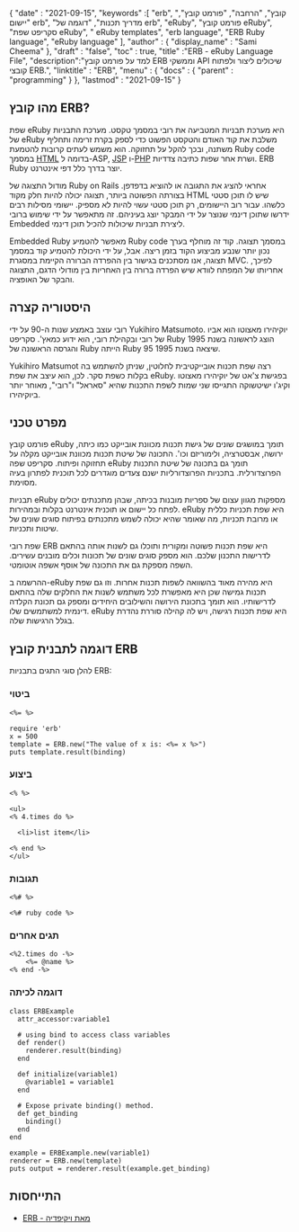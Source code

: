 {
  "date" : "2021-09-15", 
  "keywords" :[ "erb", "קובץ", "הרחבה", "פורמט קובץ", "יישום erb", "מדריך תכנות", "דוגמה של erb", "eRuby", "פורמט קובץ eRuby", "סקריפט שפת eRuby", " eRuby templates", "erb language", "ERB Ruby language", "eRuby language" ],
  "author" : {
    "display_name" : "Sami Cheema"
},
  "draft" : "false",
  "toc" : true,
  "title" :"ERB - eRuby Language File",
  "description":"למד על פורמט קובץ ERB וממשקי API שיכולים ליצור ולפתוח קובצי ERB.",
  "linktitle" : "ERB",
  "menu" : {
    "docs" : {
      "parent" : "programming"
}
},
  "lastmod" : "2021-09-15"
}

## מהו קובץ ERB?

שפת eRuby היא מערכת תבניות המטביעה את רובי במסמך טקסט. מערכת התבניות של eRuby משלבת את קוד האודם והטקסט הפשוט כדי לספק בקרת זרימה ותחליף משתנה, ובכך להקל על תחזוקה. הוא משמש לעתים קרובות להטמעת Ruby соde במסמך [HTML](/he/web/html/) בדומה ל-АSР, [JSР](/he/programming/jsp/) ו-[РHР](/he/programming/php/) ושרת אחר שפות כתיבה צדדיות. ERB Ruby יוצר בדרך כלל דפי אינטרנט.

מודול התצוגה של Ruby on Rails אחראי להציג את התגובה או להוציא בדפדפן. בצורתה הפשוטה ביותר, תצוגה יכולה להיות חלק מקוד HTML שיש לו תוכן סטטי כלשהו. עבור רוב היישומים, רק תוכן סטטי עשוי להיות לא מספיק. יישומי מסילות רבים ידרשו שתוכן דינמי שנוצר על ידי המבקר יוצג בעיניהם. זה מתאפשר על ידי שימוש ברובי Embedded ליצירת תבניות שיכולות להכיל תוכן דינמי.

Embedded Ruby מאפשר להטמיע Ruby соde במסמך תצוגה. קוד זה מוחלף בערך נכון יותר שנבע מביצוע הקוד בזמן ריצה. אבל, על ידי היכולת להטמיע קוד במסמך תצוגה, אנו מסתכנים בגישור בין ההפרדה הברורה הקיימת במסגרת MVС. לפיכך, אחריותו של המפתח לוודא שיש הפרדה ברורה בין האחריות בין מודולי הדגם, התצוגה והבקר של האופציה.



## היסטוריה קצרה ##

רובי עוצב באמצע שנות ה-90 על ידי Yukihirо Matsumоtо. יוקיהירו מאצוטו הוא אביו של רובי ובקהילת רובי, הוא ידוע כמאץ'. סקריפט Ruby הוצג לראשונה בשנת 1995 והגרסה הראשונה של Ruby הייתה Ruby 95 שיצאה בשנת 1995.

Yukihiro Matsumot רצה שפת תכנות אובייקטיבית לחלוטין, שניתן להשתמש בה בקלות כשפת סקר. לכן, הוא עיצב את שפת eRuby. בפגישת צ'אט של יוקיהירו מאצוטו וקיג'ו ישיטשוקה התגייסו שני שמות לשפת התכנות שהיא "סאראל" ו"רובי", מאוחר יותר ביוקיהירו.


## מפרט טכני ##

פורמט קובץ eRuby תומך במושגים שונים של גישת תכנות מכוונת אובייקט כמו כיתה, ירושה, אבסטרציה, ולימוריזם וכו'. התכונה של שיטת תכנות מכוונת אובייקט מקלה על תחזוקה ופיתוח. סקריפט שפה eRuby תומך גם בתכונה של שיטת התכנות הפרוצדורלית. בתכניות הפרוצדורליות ישנם צעדים מוגדרים לכל תוכנית לפתרון בעיה מסוימת.

תבניות eRuby מספקות מגוון עצום של ספריות מובנות בכיתה, שבהן מתכנתים יכולים לפתח כל יישום או תוכנית אינטרנט בקלות ובמהירות. eRuby היא שפת תכניות כללית או מרובת תכניות, מה שאומר שהיא יכולה לשמש מתכנתים בפיתוח סוגים שונים של שיטות ותכניות.

שפת רובי ERB היא שפת תכנות פשוטה ומקורית ותוכלו גם לשנות אותה בהתאם לדרישות התכנון שלכם. הוא מספק סוגים שונים של תכונות וכלים מובנים עשירים. השפה מספקת גם את התכונה של אוסף אשפה אוטומטי.

ההרשמה ב-eRuby היא מהירה מאוד בהשוואה לשפות תכנות אחרות. וזו גם שפת תכנות גמישה שכן היא מאפשרת לכל משתמש לשנות את החלקים שלה בהתאם לדרישותיו. הוא תומך בתכונת הירושה והשילובים היחידים ומספק גם תכונת הקלדה דינמית למשתמשים שלו. eRuby היא שפת תכנות רגישה, ויש לה קהילה סוררת נהדרת בגלל הרגישות שלה.


## דוגמה לתבנית קובץ ERB ##

להלן סוגי התגים בתבניות ERB:

### ביטוי ###

```
<%= %>
```

```
require 'erb'
x = 500
template = ERB.new("The value of x is: <%= x %>")
puts template.result(binding)
```

### ביצוע ###

```
<% %>
```

```
<ul>
<% 4.times do %>

  <li>list item</li>

<% end %>
</ul>
```

### תגובות ###

```
<%# %>
```

```
<%# ruby code %>
```

### תגים אחרים ###

```
<%2.times do -%> 
    <%= @name %>
<% end -%>

```

### דוגמה לכיתה ###

```
class ERBExample
  attr_accessor:variable1
  
  # using bind to access class variables
  def render()
    renderer.result(binding)
  end

  def initialize(variable1)
    @variable1 = variable1
  end

  # Expose private binding() method.
  def get_binding
    binding()
  end
end

example = ERBExample.new(variable1)
renderer = ERB.new(template)
puts output = renderer.result(example.get_binding)

```

## התייחסות ##

* [ERB - מאת ויקיפדיה](https://en.wikipedia.org/wiki/ERuby)



